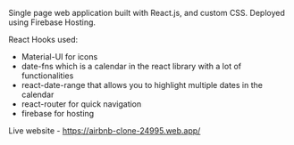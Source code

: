 Single page web application built with React.js, and custom CSS.
Deployed using Firebase Hosting.

React Hooks used:
- Material-UI for icons
- date-fns which is a calendar in the react library with a lot of functionalities
- react-date-range that allows you to highlight multiple dates in the calendar
- react-router for quick navigation
- firebase for hosting

Live website - https://airbnb-clone-24995.web.app/